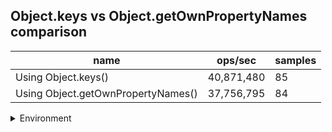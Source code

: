 ## Object.keys vs Object.getOwnPropertyNames comparison

|name|ops/sec|samples|
|-|-|-|
|Using Object.keys()|40,871,480|85|
|Using Object.getOwnPropertyNames()|37,756,795|84|


<details>
<summary>Environment</summary>

* __Machine:__ linux x64 | 2 vCPUs | 6.8GB Mem
* __Run:__ Tue Oct 10 2023 21:00:35 GMT+0000 (Coordinated Universal Time)
</details>

<!--
{"environment":{"platform":"linux","arch":"x64","cpus":2,"totalMemory":6.759757995605469},"benchmarks":"[{\"timeStamp\":1696971630186,\"currentTarget\":{\"0\":{\"name\":\"Using Object.keys()\",\"options\":{\"async\":false,\"defer\":false,\"delay\":0.005,\"initCount\":1,\"maxTime\":5,\"minSamples\":5,\"minTime\":0.05},\"async\":false,\"defer\":false,\"delay\":0.005,\"initCount\":1,\"maxTime\":5,\"minSamples\":5,\"minTime\":0.05,\"id\":1,\"stats\":{\"moe\":3.784309321464668e-10,\"rme\":1.5467032442599467,\"sem\":1.9307700619717694e-10,\"deviation\":1.780082042315887e-9,\"mean\":2.446693853852587e-8,\"sample\":[2.3156295077028713e-8,2.5667971624738384e-8,2.5159873421328668e-8,2.9080184132524034e-8,3.0489452003551657e-8,2.4078723122273892e-8,2.512505478788438e-8,2.387945806018548e-8,2.300122263489354e-8,2.4521119506890754e-8,2.309870090795493e-8,2.516014078767733e-8,2.614599786948182e-8,2.4257019152418006e-8,2.3149633458483735e-8,2.2537472465504393e-8,2.2627953584294773e-8,2.4770339754679143e-8,2.2542451671044487e-8,2.2487051621541273e-8,2.384033229522464e-8,2.300644002573706e-8,2.3105790927154546e-8,2.4572923886012473e-8,2.2680380543349752e-8,2.2292637640982194e-8,2.228093897728864e-8,2.265295072203798e-8,2.5667025012097482e-8,2.4457708444485412e-8,2.4757844308511484e-8,2.7614738632355314e-8,2.5751531461428974e-8,2.4593263608116037e-8,2.350678389554866e-8,2.4652953823956382e-8,2.4641476725863086e-8,2.391983091885913e-8,2.427154769775616e-8,2.326252776216971e-8,2.423024742673712e-8,2.364539666446283e-8,2.5997249927769614e-8,2.2613733167661348e-8,2.6963107555032466e-8,2.2315680463408883e-8,2.28447844343962e-8,2.4232418326488432e-8,2.361894173179218e-8,2.2592374243796608e-8,2.2335090053122568e-8,2.3605736422016886e-8,2.4378342760211072e-8,2.2626805981207693e-8,2.4151590309252403e-8,2.366684465769887e-8,2.4130987269764683e-8,2.550553601142324e-8,2.296579803911061e-8,2.377480464848686e-8,2.283456628930227e-8,2.26704262855022e-8,2.3010796982797374e-8,2.2495169526094034e-8,2.3877247987357903e-8,2.381528558325099e-8,2.5303572021739235e-8,2.4303320455317507e-8,2.861616500592589e-8,2.511230553793258e-8,2.4492128102018345e-8,2.3240351330016723e-8,2.4428640683640504e-8,2.5133114124700995e-8,2.5559906425333517e-8,2.564088153923597e-8,2.8323652528787182e-8,2.5409687563503577e-8,2.549402784129673e-8,2.585237418709886e-8,2.750849702775585e-8,3.05416452866676e-8,2.58398007553799e-8,2.6289526729831927e-8,2.523547292705506e-8],\"variance\":3.1686920773754993e-18},\"times\":{\"cycle\":0.05526423255206307,\"elapsed\":5.478,\"period\":2.446693853852587e-8,\"timeStamp\":1696971624708},\"running\":false,\"count\":2258731,\"cycles\":6,\"hz\":40871480.44392194},\"1\":{\"name\":\"Using Object.getOwnPropertyNames()\",\"options\":{\"async\":false,\"defer\":false,\"delay\":0.005,\"initCount\":1,\"maxTime\":5,\"minSamples\":5,\"minTime\":0.05},\"async\":false,\"defer\":false,\"delay\":0.005,\"initCount\":1,\"maxTime\":5,\"minSamples\":5,\"minTime\":0.05,\"id\":2,\"stats\":{\"moe\":4.131101554411254e-10,\"rme\":1.5597715590690293,\"sem\":2.1077048746996193e-10,\"deviation\":1.9317434261876838e-9,\"mean\":2.6485298634865207e-8,\"sample\":[3.0649961676913716e-8,2.7254349016907495e-8,3.113390264222193e-8,3.208387290297197e-8,2.7076690797063263e-8,2.685782994901696e-8,2.6371840325585163e-8,2.8877837733862476e-8,3.009135265651575e-8,2.8997098485462054e-8,2.999325089090467e-8,2.928953085769823e-8,2.550370636591885e-8,2.6530612640731912e-8,2.6769084286465964e-8,2.569867133360985e-8,2.5722853100012397e-8,2.578159382166987e-8,2.627040654249055e-8,2.5299754385421186e-8,2.5260944133593963e-8,2.526303049630958e-8,2.3778551208593162e-8,2.4128104802991455e-8,2.3331886491855952e-8,2.5003959500181472e-8,2.552886907645191e-8,2.5262103430006263e-8,2.5608458645658107e-8,2.581686500477671e-8,2.5584725284760002e-8,2.473617315373587e-8,2.4963074949138825e-8,2.495357251952981e-8,2.55496358251794e-8,2.5418361846030046e-8,2.609049140540007e-8,2.5663804967499374e-8,2.5262845083048916e-8,2.6244895688817216e-8,2.6194601878329037e-8,2.6506562470594614e-8,2.6760256482163475e-8,2.706032049609172e-8,2.7177579086867502e-8,2.6545215573045175e-8,2.6036263589053757e-8,2.638586075556831e-8,2.6147107344543728e-8,2.582097747089823e-8,2.5884098170759123e-8,2.6153600516932173e-8,2.579829864792015e-8,2.626198522905259e-8,2.650792757572625e-8,2.6269637697853332e-8,2.6117240049449716e-8,2.6498837690622214e-8,2.6536125687941138e-8,2.6508623802520044e-8,2.6347031046986963e-8,2.6890798078933205e-8,2.6859785393421444e-8,2.6400762882861e-8,2.703538426666506e-8,2.658007002131789e-8,2.5838226003004623e-8,2.5586602594024224e-8,2.595411717098301e-8,2.6140841766932752e-8,2.6159244960119924e-8,2.65771961157776e-8,3.777444013307109e-8,2.684504411213238e-8,2.627198410266703e-8,2.5773790259592473e-8,2.5682467739251477e-8,2.6247785818017813e-8,2.532682007450832e-8,2.571844022948599e-8,2.4423840344349505e-8,2.6724424442473913e-8,2.622706449553919e-8,2.4503249135626556e-8],\"variance\":3.731632664619331e-18},\"times\":{\"cycle\":0.05713787361283601,\"elapsed\":5.468,\"period\":2.6485298634865207e-8,\"timeStamp\":1696971630203},\"running\":false,\"count\":2157343,\"cycles\":6,\"hz\":37756795.33715363},\"options\":{},\"events\":{\"start\":[null],\"cycle\":[null,null],\"complete\":[null,null]},\"length\":2,\"running\":false},\"type\":\"cycle\",\"target\":{\"name\":\"Using Object.keys()\",\"options\":{\"async\":false,\"defer\":false,\"delay\":0.005,\"initCount\":1,\"maxTime\":5,\"minSamples\":5,\"minTime\":0.05},\"async\":false,\"defer\":false,\"delay\":0.005,\"initCount\":1,\"maxTime\":5,\"minSamples\":5,\"minTime\":0.05,\"id\":1,\"stats\":{\"moe\":3.784309321464668e-10,\"rme\":1.5467032442599467,\"sem\":1.9307700619717694e-10,\"deviation\":1.780082042315887e-9,\"mean\":2.446693853852587e-8,\"sample\":[2.3156295077028713e-8,2.5667971624738384e-8,2.5159873421328668e-8,2.9080184132524034e-8,3.0489452003551657e-8,2.4078723122273892e-8,2.512505478788438e-8,2.387945806018548e-8,2.300122263489354e-8,2.4521119506890754e-8,2.309870090795493e-8,2.516014078767733e-8,2.614599786948182e-8,2.4257019152418006e-8,2.3149633458483735e-8,2.2537472465504393e-8,2.2627953584294773e-8,2.4770339754679143e-8,2.2542451671044487e-8,2.2487051621541273e-8,2.384033229522464e-8,2.300644002573706e-8,2.3105790927154546e-8,2.4572923886012473e-8,2.2680380543349752e-8,2.2292637640982194e-8,2.228093897728864e-8,2.265295072203798e-8,2.5667025012097482e-8,2.4457708444485412e-8,2.4757844308511484e-8,2.7614738632355314e-8,2.5751531461428974e-8,2.4593263608116037e-8,2.350678389554866e-8,2.4652953823956382e-8,2.4641476725863086e-8,2.391983091885913e-8,2.427154769775616e-8,2.326252776216971e-8,2.423024742673712e-8,2.364539666446283e-8,2.5997249927769614e-8,2.2613733167661348e-8,2.6963107555032466e-8,2.2315680463408883e-8,2.28447844343962e-8,2.4232418326488432e-8,2.361894173179218e-8,2.2592374243796608e-8,2.2335090053122568e-8,2.3605736422016886e-8,2.4378342760211072e-8,2.2626805981207693e-8,2.4151590309252403e-8,2.366684465769887e-8,2.4130987269764683e-8,2.550553601142324e-8,2.296579803911061e-8,2.377480464848686e-8,2.283456628930227e-8,2.26704262855022e-8,2.3010796982797374e-8,2.2495169526094034e-8,2.3877247987357903e-8,2.381528558325099e-8,2.5303572021739235e-8,2.4303320455317507e-8,2.861616500592589e-8,2.511230553793258e-8,2.4492128102018345e-8,2.3240351330016723e-8,2.4428640683640504e-8,2.5133114124700995e-8,2.5559906425333517e-8,2.564088153923597e-8,2.8323652528787182e-8,2.5409687563503577e-8,2.549402784129673e-8,2.585237418709886e-8,2.750849702775585e-8,3.05416452866676e-8,2.58398007553799e-8,2.6289526729831927e-8,2.523547292705506e-8],\"variance\":3.1686920773754993e-18},\"times\":{\"cycle\":0.05526423255206307,\"elapsed\":5.478,\"period\":2.446693853852587e-8,\"timeStamp\":1696971624708},\"running\":false,\"count\":2258731,\"cycles\":6,\"hz\":40871480.44392194},\"aborted\":false},{\"timeStamp\":1696971635671,\"currentTarget\":{\"0\":{\"name\":\"Using Object.keys()\",\"options\":{\"async\":false,\"defer\":false,\"delay\":0.005,\"initCount\":1,\"maxTime\":5,\"minSamples\":5,\"minTime\":0.05},\"async\":false,\"defer\":false,\"delay\":0.005,\"initCount\":1,\"maxTime\":5,\"minSamples\":5,\"minTime\":0.05,\"id\":1,\"stats\":{\"moe\":3.784309321464668e-10,\"rme\":1.5467032442599467,\"sem\":1.9307700619717694e-10,\"deviation\":1.780082042315887e-9,\"mean\":2.446693853852587e-8,\"sample\":[2.3156295077028713e-8,2.5667971624738384e-8,2.5159873421328668e-8,2.9080184132524034e-8,3.0489452003551657e-8,2.4078723122273892e-8,2.512505478788438e-8,2.387945806018548e-8,2.300122263489354e-8,2.4521119506890754e-8,2.309870090795493e-8,2.516014078767733e-8,2.614599786948182e-8,2.4257019152418006e-8,2.3149633458483735e-8,2.2537472465504393e-8,2.2627953584294773e-8,2.4770339754679143e-8,2.2542451671044487e-8,2.2487051621541273e-8,2.384033229522464e-8,2.300644002573706e-8,2.3105790927154546e-8,2.4572923886012473e-8,2.2680380543349752e-8,2.2292637640982194e-8,2.228093897728864e-8,2.265295072203798e-8,2.5667025012097482e-8,2.4457708444485412e-8,2.4757844308511484e-8,2.7614738632355314e-8,2.5751531461428974e-8,2.4593263608116037e-8,2.350678389554866e-8,2.4652953823956382e-8,2.4641476725863086e-8,2.391983091885913e-8,2.427154769775616e-8,2.326252776216971e-8,2.423024742673712e-8,2.364539666446283e-8,2.5997249927769614e-8,2.2613733167661348e-8,2.6963107555032466e-8,2.2315680463408883e-8,2.28447844343962e-8,2.4232418326488432e-8,2.361894173179218e-8,2.2592374243796608e-8,2.2335090053122568e-8,2.3605736422016886e-8,2.4378342760211072e-8,2.2626805981207693e-8,2.4151590309252403e-8,2.366684465769887e-8,2.4130987269764683e-8,2.550553601142324e-8,2.296579803911061e-8,2.377480464848686e-8,2.283456628930227e-8,2.26704262855022e-8,2.3010796982797374e-8,2.2495169526094034e-8,2.3877247987357903e-8,2.381528558325099e-8,2.5303572021739235e-8,2.4303320455317507e-8,2.861616500592589e-8,2.511230553793258e-8,2.4492128102018345e-8,2.3240351330016723e-8,2.4428640683640504e-8,2.5133114124700995e-8,2.5559906425333517e-8,2.564088153923597e-8,2.8323652528787182e-8,2.5409687563503577e-8,2.549402784129673e-8,2.585237418709886e-8,2.750849702775585e-8,3.05416452866676e-8,2.58398007553799e-8,2.6289526729831927e-8,2.523547292705506e-8],\"variance\":3.1686920773754993e-18},\"times\":{\"cycle\":0.05526423255206307,\"elapsed\":5.478,\"period\":2.446693853852587e-8,\"timeStamp\":1696971624708},\"running\":false,\"count\":2258731,\"cycles\":6,\"hz\":40871480.44392194},\"1\":{\"name\":\"Using Object.getOwnPropertyNames()\",\"options\":{\"async\":false,\"defer\":false,\"delay\":0.005,\"initCount\":1,\"maxTime\":5,\"minSamples\":5,\"minTime\":0.05},\"async\":false,\"defer\":false,\"delay\":0.005,\"initCount\":1,\"maxTime\":5,\"minSamples\":5,\"minTime\":0.05,\"id\":2,\"stats\":{\"moe\":4.131101554411254e-10,\"rme\":1.5597715590690293,\"sem\":2.1077048746996193e-10,\"deviation\":1.9317434261876838e-9,\"mean\":2.6485298634865207e-8,\"sample\":[3.0649961676913716e-8,2.7254349016907495e-8,3.113390264222193e-8,3.208387290297197e-8,2.7076690797063263e-8,2.685782994901696e-8,2.6371840325585163e-8,2.8877837733862476e-8,3.009135265651575e-8,2.8997098485462054e-8,2.999325089090467e-8,2.928953085769823e-8,2.550370636591885e-8,2.6530612640731912e-8,2.6769084286465964e-8,2.569867133360985e-8,2.5722853100012397e-8,2.578159382166987e-8,2.627040654249055e-8,2.5299754385421186e-8,2.5260944133593963e-8,2.526303049630958e-8,2.3778551208593162e-8,2.4128104802991455e-8,2.3331886491855952e-8,2.5003959500181472e-8,2.552886907645191e-8,2.5262103430006263e-8,2.5608458645658107e-8,2.581686500477671e-8,2.5584725284760002e-8,2.473617315373587e-8,2.4963074949138825e-8,2.495357251952981e-8,2.55496358251794e-8,2.5418361846030046e-8,2.609049140540007e-8,2.5663804967499374e-8,2.5262845083048916e-8,2.6244895688817216e-8,2.6194601878329037e-8,2.6506562470594614e-8,2.6760256482163475e-8,2.706032049609172e-8,2.7177579086867502e-8,2.6545215573045175e-8,2.6036263589053757e-8,2.638586075556831e-8,2.6147107344543728e-8,2.582097747089823e-8,2.5884098170759123e-8,2.6153600516932173e-8,2.579829864792015e-8,2.626198522905259e-8,2.650792757572625e-8,2.6269637697853332e-8,2.6117240049449716e-8,2.6498837690622214e-8,2.6536125687941138e-8,2.6508623802520044e-8,2.6347031046986963e-8,2.6890798078933205e-8,2.6859785393421444e-8,2.6400762882861e-8,2.703538426666506e-8,2.658007002131789e-8,2.5838226003004623e-8,2.5586602594024224e-8,2.595411717098301e-8,2.6140841766932752e-8,2.6159244960119924e-8,2.65771961157776e-8,3.777444013307109e-8,2.684504411213238e-8,2.627198410266703e-8,2.5773790259592473e-8,2.5682467739251477e-8,2.6247785818017813e-8,2.532682007450832e-8,2.571844022948599e-8,2.4423840344349505e-8,2.6724424442473913e-8,2.622706449553919e-8,2.4503249135626556e-8],\"variance\":3.731632664619331e-18},\"times\":{\"cycle\":0.05713787361283601,\"elapsed\":5.468,\"period\":2.6485298634865207e-8,\"timeStamp\":1696971630203},\"running\":false,\"count\":2157343,\"cycles\":6,\"hz\":37756795.33715363},\"options\":{},\"events\":{\"start\":[null],\"cycle\":[null,null],\"complete\":[null,null]},\"length\":2,\"running\":false},\"type\":\"cycle\",\"target\":{\"name\":\"Using Object.getOwnPropertyNames()\",\"options\":{\"async\":false,\"defer\":false,\"delay\":0.005,\"initCount\":1,\"maxTime\":5,\"minSamples\":5,\"minTime\":0.05},\"async\":false,\"defer\":false,\"delay\":0.005,\"initCount\":1,\"maxTime\":5,\"minSamples\":5,\"minTime\":0.05,\"id\":2,\"stats\":{\"moe\":4.131101554411254e-10,\"rme\":1.5597715590690293,\"sem\":2.1077048746996193e-10,\"deviation\":1.9317434261876838e-9,\"mean\":2.6485298634865207e-8,\"sample\":[3.0649961676913716e-8,2.7254349016907495e-8,3.113390264222193e-8,3.208387290297197e-8,2.7076690797063263e-8,2.685782994901696e-8,2.6371840325585163e-8,2.8877837733862476e-8,3.009135265651575e-8,2.8997098485462054e-8,2.999325089090467e-8,2.928953085769823e-8,2.550370636591885e-8,2.6530612640731912e-8,2.6769084286465964e-8,2.569867133360985e-8,2.5722853100012397e-8,2.578159382166987e-8,2.627040654249055e-8,2.5299754385421186e-8,2.5260944133593963e-8,2.526303049630958e-8,2.3778551208593162e-8,2.4128104802991455e-8,2.3331886491855952e-8,2.5003959500181472e-8,2.552886907645191e-8,2.5262103430006263e-8,2.5608458645658107e-8,2.581686500477671e-8,2.5584725284760002e-8,2.473617315373587e-8,2.4963074949138825e-8,2.495357251952981e-8,2.55496358251794e-8,2.5418361846030046e-8,2.609049140540007e-8,2.5663804967499374e-8,2.5262845083048916e-8,2.6244895688817216e-8,2.6194601878329037e-8,2.6506562470594614e-8,2.6760256482163475e-8,2.706032049609172e-8,2.7177579086867502e-8,2.6545215573045175e-8,2.6036263589053757e-8,2.638586075556831e-8,2.6147107344543728e-8,2.582097747089823e-8,2.5884098170759123e-8,2.6153600516932173e-8,2.579829864792015e-8,2.626198522905259e-8,2.650792757572625e-8,2.6269637697853332e-8,2.6117240049449716e-8,2.6498837690622214e-8,2.6536125687941138e-8,2.6508623802520044e-8,2.6347031046986963e-8,2.6890798078933205e-8,2.6859785393421444e-8,2.6400762882861e-8,2.703538426666506e-8,2.658007002131789e-8,2.5838226003004623e-8,2.5586602594024224e-8,2.595411717098301e-8,2.6140841766932752e-8,2.6159244960119924e-8,2.65771961157776e-8,3.777444013307109e-8,2.684504411213238e-8,2.627198410266703e-8,2.5773790259592473e-8,2.5682467739251477e-8,2.6247785818017813e-8,2.532682007450832e-8,2.571844022948599e-8,2.4423840344349505e-8,2.6724424442473913e-8,2.622706449553919e-8,2.4503249135626556e-8],\"variance\":3.731632664619331e-18},\"times\":{\"cycle\":0.05713787361283601,\"elapsed\":5.468,\"period\":2.6485298634865207e-8,\"timeStamp\":1696971630203},\"running\":false,\"count\":2157343,\"cycles\":6,\"hz\":37756795.33715363},\"aborted\":false}]"}-->
